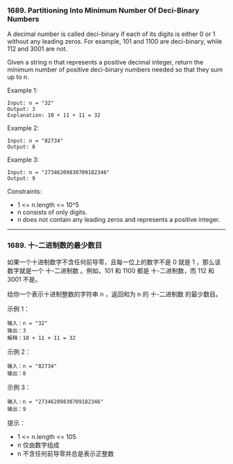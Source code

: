 ### 1689. Partitioning Into Minimum Number Of Deci-Binary Numbers
A decimal number is called deci-binary if each of its digits is either 0 or 1 without any leading zeros. For example, 101 and 1100 are deci-binary, while 112 and 3001 are not.

Given a string n that represents a positive decimal integer, return the minimum number of positive deci-binary numbers needed so that they sum up to n.



Example 1:

	Input: n = "32"
	Output: 3
	Explanation: 10 + 11 + 11 = 32

Example 2:

	Input: n = "82734"
	Output: 8

Example 3:

	Input: n = "27346209830709182346"
	Output: 9

Constraints:
* 1 <= n.length <= 10^5
* n consists of only digits.
* n does not contain any leading zeros and represents a positive integer.

----
### 1689. 十-二进制数的最少数目
如果一个十进制数字不含任何前导零，且每一位上的数字不是 0 就是 1 ，那么该数字就是一个 十-二进制数 。例如，101 和 1100 都是 十-二进制数，而 112 和 3001 不是。

给你一个表示十进制整数的字符串 n ，返回和为 n 的 十-二进制数 的最少数目。



示例 1：

	输入：n = "32"
	输出：3
	解释：10 + 11 + 11 = 32

示例 2：

	输入：n = "82734"
	输出：8

示例 3：

	输入：n = "27346209830709182346"
	输出：9



提示：

* 1 <= n.length <= 105
* n 仅由数字组成
* n 不含任何前导零并总是表示正整数

